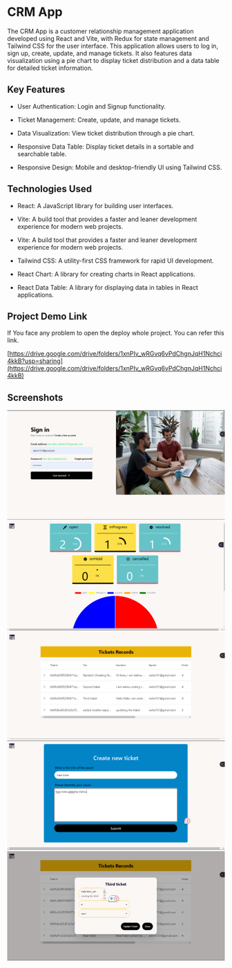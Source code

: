 
# CRM App

The CRM App is a customer relationship management application developed using React and Vite, with Redux for state management and Tailwind CSS for the user interface. This application allows users to log in, sign up, create, update, and manage tickets. It also features data visualization using a pie chart to display ticket distribution and a data table for detailed ticket information.






## Key Features

- User Authentication: Login and Signup functionality.

- Ticket Management: Create, update, and manage tickets.

- Data Visualization: View ticket distribution through a pie chart.

- Responsive Data Table: Display ticket details in a sortable and searchable table.

- Responsive Design: Mobile and desktop-friendly UI using Tailwind CSS.





## Technologies Used


- React: A JavaScript library for building user interfaces.

- Vite: A build tool that provides a faster and leaner development experience for modern web projects.

- Vite: A build tool that provides a faster and leaner development experience for modern web projects.

- Tailwind CSS: A utility-first CSS framework for rapid UI development. 

- React Chart: A library for creating charts in React applications.
 
- React Data Table: A library for displaying data in tables in React applications.


## Project Demo Link

If You face any problem to open the deploy whole project. You can refer this link. 

[https://drive.google.com/drive/folders/1xnPIv_wRGvq6vPdChgnJqH1Nchci4kkB?usp=sharing](https://drive.google.com/drive/folders/1xnPIv_wRGvq6vPdChgnJqH1Nchci4kkB)
## Screenshots

![App Screenshot](./src/assets/c1.png)
![App Screenshot](./src/assets/c2.png)
![App Screenshot](./src/assets/c3.png)
![App Screenshot](./src/assets/c4.png)
![App Screenshot](./src/assets/c5.png)

